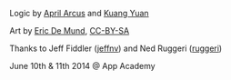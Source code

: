 Logic by [April Arcus](https://github.com/AprilArcus) and [Kuang Yuan](https://github.com/kuangyuan)

Art by [Eric De Mund](http://ixian.com/chess/jin-piece-sets/), [CC-BY-SA](http://creativecommons.org/licenses/by-sa/3.0/)

Thanks to Jeff Fiddler ([jeffnv](https://github.com/jeffnv)) and Ned Ruggeri ([ruggeri](https://github.com/ruggeri))

June 10th & 11th 2014 @ App Academy

